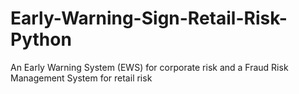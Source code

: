 # Early-Warning-Sign-Retail-Risk-Python
An Early Warning System (EWS) for corporate risk and a Fraud Risk Management System for retail risk
